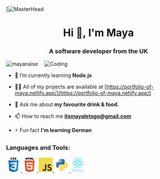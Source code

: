 [![MasterHead](https://i.pinimg.com/originals/a7/b8/bb/a7b8bbf2fe4922e306616b41f2093af5.gif)
<h1 align="center">Hi 👋, I'm Maya</h1>
<h3 align="center">A software developer from the UK</h3>
<img align="right" alt="Coding" width="400" src="https://th.bing.com/th/id/OIG.UDZMGnYg50yxjpH1gcVr?pid=ImgGn"

<p align="left"> <img src="https://komarev.com/ghpvc/?username=mayanaise&label=Profile%20views&color=0e75b6&style=flat" alt="mayanaise" /> </p>


- 🌱 I’m currently learning **Node.js**

- 👨‍💻 All of my projects are available at [https://portfolio-of-maya.netlify.app/](https://portfolio-of-maya.netlify.app/)

- 💬 Ask me about **my favourite drink & food.**

- 📫 How to reach me **itsmayaletsgo@gmail.com**

- ⚡ Fun fact **I'm learning German**

<p align="left">
</p>

<h3 align="left">Languages and Tools:</h3>
<p align="left"> <a href="https://www.w3schools.com/css/" target="_blank" rel="noreferrer"> <img src="https://raw.githubusercontent.com/devicons/devicon/master/icons/css3/css3-original-wordmark.svg" alt="css3" width="40" height="40"/> </a> <a href="https://www.w3.org/html/" target="_blank" rel="noreferrer"> <img src="https://raw.githubusercontent.com/devicons/devicon/master/icons/html5/html5-original-wordmark.svg" alt="html5" width="40" height="40"/> </a> <a href="https://developer.mozilla.org/en-US/docs/Web/JavaScript" target="_blank" rel="noreferrer"> <img src="https://raw.githubusercontent.com/devicons/devicon/master/icons/javascript/javascript-original.svg" alt="javascript" width="40" height="40"/> </a> <a href="https://www.python.org" target="_blank" rel="noreferrer"> <img src="https://raw.githubusercontent.com/devicons/devicon/master/icons/python/python-original.svg" alt="python" width="40" height="40"/> </a> <a href="https://reactjs.org/" target="_blank" rel="noreferrer"> <img src="https://raw.githubusercontent.com/devicons/devicon/master/icons/react/react-original-wordmark.svg" alt="react" width="40" height="40"/> </a> </p>
